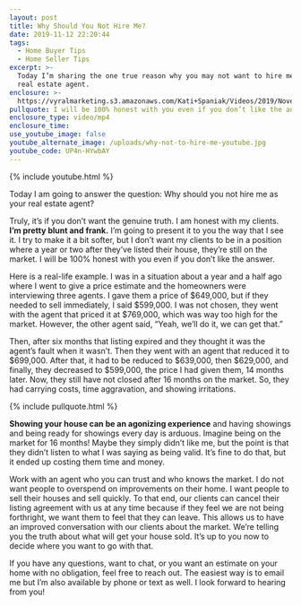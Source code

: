 ```yaml
---
layout: post
title: Why Should You Not Hire Me?
date: 2019-11-12 22:20:44
tags:
  - Home Buyer Tips
  - Home Seller Tips
excerpt: >-
  Today I’m sharing the one true reason why you may not want to hire me as your
  real estate agent.
enclosure: >-
  https://vyralmarketing.s3.amazonaws.com/Kati+Spaniak/Videos/2019/November/Why+Should+You+Not+Hire+Me_.mp4
pullquote: I will be 100% honest with you even if you don’t like the answer.
enclosure_type: video/mp4
enclosure_time:
use_youtube_image: false
youtube_alternate_image: /uploads/why-not-to-hire-me-youtube.jpg
youtube_code: UP4n-HYwbAY
---
```


{% include youtube.html %}

Today I am going to answer the question: Why should you not hire me as your real estate agent?&nbsp;

Truly, it’s if you don’t want the genuine truth. I am honest with my clients. **I’m pretty blunt and frank.** I’m going to present it to you the way that I see it. I try to make it a bit softer, but I don’t want my clients to be in a position where a year or two after they’ve listed their house, they’re still on the market. I will be 100% honest with you even if you don’t like the answer.

Here is a real-life example. I was in a situation about a year and a half ago where I went to give a price estimate and the homeowners were interviewing three agents. I gave them a price of $649,000, but if they needed to sell immediately, I said $599,000. I was not chosen, they went with the agent that priced it at $769,000, which was way too high for the market. However, the other agent said, “Yeah, we’ll do it, we can get that.”&nbsp;

Then, after six months that listing expired and they thought it was the agent’s fault when it wasn’t. Then they went with an agent that reduced it to $699,000. After that, it had to be reduced to $639,000, then $629,000, and finally, they decreased to $599,000, the price I had given them, 14 months later. Now, they still have not closed after 16 months on the market. So, they had carrying costs, time aggravation, and showing irritations.&nbsp;

{% include pullquote.html %}

**Showing your house can be an agonizing experience** and having showings and being ready for showings every day is arduous. Imagine being on the market for 16 months\! Maybe they simply didn’t like me, but the point is that they didn’t listen to what I was saying as being valid. It’s fine to do that, but it ended up costing them time and money.&nbsp;

Work with an agent who you can trust and who knows the market. I do not want people to overspend on improvements on their home. I want people to sell their houses and sell quickly. To that end, our clients can cancel their listing agreement with us at any time because if they feel we are not being forthright, we want them to feel that they can leave. This allows us to have an improved conversation with our clients about the market. We’re telling you the truth about what will get your house sold. It’s up to you now to decide where you want to go with that.

If you have any questions, want to chat, or you want an estimate on your home with no obligation, feel free to reach out. The easiest way is to email me but I’m also available by phone or text as well. I look forward to hearing from you\!